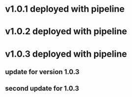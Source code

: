 # v1.0.1 deployed with pipeline

# v1.0.2 deployed with pipeline

# v1.0.3 deployed with pipeline
## update for version 1.0.3
## second update for 1.0.3